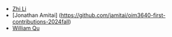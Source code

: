 - [Zhi Li](https://github.com/lzblack)
- [Jonathan Amitai] (https://github.com/jamitai/oim3640-first-contributions-2024fall)
- [William Qu](https://github.com/willq123)
